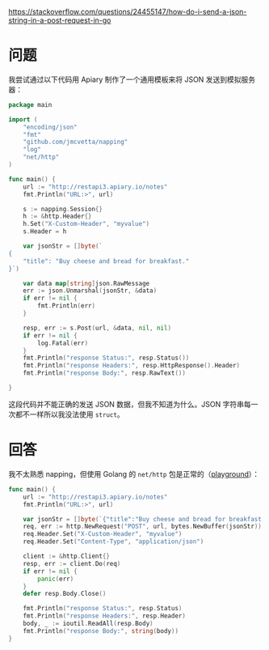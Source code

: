 <https://stackoverflow.com/questions/24455147/how-do-i-send-a-json-string-in-a-post-request-in-go>

# 问题

我尝试通过以下代码用 Apiary 制作了一个通用模板来将 JSON 发送到模拟服务器：

```go
package main

import (
    "encoding/json"
    "fmt"
    "github.com/jmcvetta/napping"
    "log"
    "net/http"
)

func main() {
    url := "http://restapi3.apiary.io/notes"
    fmt.Println("URL:>", url)

    s := napping.Session{}
    h := &http.Header{}
    h.Set("X-Custom-Header", "myvalue")
    s.Header = h

    var jsonStr = []byte(`
{
    "title": "Buy cheese and bread for breakfast."
}`)

    var data map[string]json.RawMessage
    err := json.Unmarshal(jsonStr, &data)
    if err != nil {
        fmt.Println(err)
    }

    resp, err := s.Post(url, &data, nil, nil)
    if err != nil {
        log.Fatal(err)
    }
    fmt.Println("response Status:", resp.Status())
    fmt.Println("response Headers:", resp.HttpResponse().Header)
    fmt.Println("response Body:", resp.RawText())

}
```

这段代码并不能正确的发送 JSON 数据，但我不知道为什么。JSON 字符串每一次都不一样所以我没法使用 `struct`。

# 回答

我不太熟悉 napping，但使用 Golang 的 `net/http` 包是正常的（[playground](http://play.golang.org/p/Qpob4Yu3wG)）：

```go
func main() {
    url := "http://restapi3.apiary.io/notes"
    fmt.Println("URL:>", url)

    var jsonStr = []byte(`{"title":"Buy cheese and bread for breakfast."}`)
    req, err := http.NewRequest("POST", url, bytes.NewBuffer(jsonStr))
    req.Header.Set("X-Custom-Header", "myvalue")
    req.Header.Set("Content-Type", "application/json")

    client := &http.Client{}
    resp, err := client.Do(req)
    if err != nil {
        panic(err)
    }
    defer resp.Body.Close()

    fmt.Println("response Status:", resp.Status)
    fmt.Println("response Headers:", resp.Header)
    body, _ := ioutil.ReadAll(resp.Body)
    fmt.Println("response Body:", string(body))
}
```